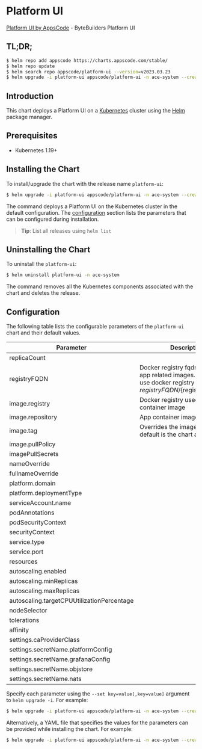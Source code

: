 # Platform UI

[Platform UI by AppsCode](https://github.com/bytebuilders) - ByteBuilders Platform UI

## TL;DR;

```bash
$ helm repo add appscode https://charts.appscode.com/stable/
$ helm repo update
$ helm search repo appscode/platform-ui --version=v2023.03.23
$ helm upgrade -i platform-ui appscode/platform-ui -n ace-system --create-namespace --version=v2023.03.23
```

## Introduction

This chart deploys a Platform UI on a [Kubernetes](http://kubernetes.io) cluster using the [Helm](https://helm.sh) package manager.

## Prerequisites

- Kubernetes 1.19+

## Installing the Chart

To install/upgrade the chart with the release name `platform-ui`:

```bash
$ helm upgrade -i platform-ui appscode/platform-ui -n ace-system --create-namespace --version=v2023.03.23
```

The command deploys a Platform UI on the Kubernetes cluster in the default configuration. The [configuration](#configuration) section lists the parameters that can be configured during installation.

> **Tip**: List all releases using `helm list`

## Uninstalling the Chart

To uninstall the `platform-ui`:

```bash
$ helm uninstall platform-ui -n ace-system
```

The command removes all the Kubernetes components associated with the chart and deletes the release.

## Configuration

The following table lists the configurable parameters of the `platform-ui` chart and their default values.

|                 Parameter                  |                                                             Description                                                              |           Default           |
|--------------------------------------------|--------------------------------------------------------------------------------------------------------------------------------------|-----------------------------|
| replicaCount                               |                                                                                                                                      | <code>1</code>              |
| registryFQDN                               | Docker registry fqdn used to pull app related images. Set this to use docker registry hosted at ${registryFQDN}/${registry}/${image} | <code>ghcr.io</code>        |
| image.registry                             | Docker registry used to pull app container image                                                                                     | <code>appscode</code>       |
| image.repository                           | App container image                                                                                                                  | <code>platform-ui</code>    |
| image.tag                                  | Overrides the image tag whose default is the chart appVersion.                                                                       | <code>""</code>             |
| image.pullPolicy                           |                                                                                                                                      | <code>Always</code>         |
| imagePullSecrets                           |                                                                                                                                      | <code>[]</code>             |
| nameOverride                               |                                                                                                                                      | <code>""</code>             |
| fullnameOverride                           |                                                                                                                                      | <code>""</code>             |
| platform.domain                            |                                                                                                                                      | <code>""</code>             |
| platform.deploymentType                    |                                                                                                                                      | <code>SelfHostedDemo</code> |
| serviceAccount.name                        |                                                                                                                                      | <code>""</code>             |
| podAnnotations                             |                                                                                                                                      | <code>{}</code>             |
| podSecurityContext                         |                                                                                                                                      | <code>{}</code>             |
| securityContext                            |                                                                                                                                      | <code>{}</code>             |
| service.type                               |                                                                                                                                      | <code>ClusterIP</code>      |
| service.port                               |                                                                                                                                      | <code>80</code>             |
| resources                                  |                                                                                                                                      | <code>{}</code>             |
| autoscaling.enabled                        |                                                                                                                                      | <code>false</code>          |
| autoscaling.minReplicas                    |                                                                                                                                      | <code>1</code>              |
| autoscaling.maxReplicas                    |                                                                                                                                      | <code>100</code>            |
| autoscaling.targetCPUUtilizationPercentage |                                                                                                                                      | <code>80</code>             |
| nodeSelector                               |                                                                                                                                      | <code>{}</code>             |
| tolerations                                |                                                                                                                                      | <code>[]</code>             |
| affinity                                   |                                                                                                                                      | <code>{}</code>             |
| settings.caProviderClass                   |                                                                                                                                      | <code>""</code>             |
| settings.secretName.platformConfig         |                                                                                                                                      | <code>""</code>             |
| settings.secretName.grafanaConfig          |                                                                                                                                      | <code>""</code>             |
| settings.secretName.objstore               |                                                                                                                                      | <code>""</code>             |
| settings.secretName.nats                   |                                                                                                                                      | <code>""</code>             |


Specify each parameter using the `--set key=value[,key=value]` argument to `helm upgrade -i`. For example:

```bash
$ helm upgrade -i platform-ui appscode/platform-ui -n ace-system --create-namespace --version=v2023.03.23 --set replicaCount=1
```

Alternatively, a YAML file that specifies the values for the parameters can be provided while
installing the chart. For example:

```bash
$ helm upgrade -i platform-ui appscode/platform-ui -n ace-system --create-namespace --version=v2023.03.23 --values values.yaml
```
